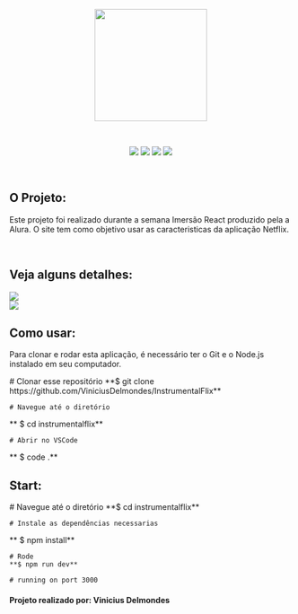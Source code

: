 <p align="center">
<img src="https://user-images.githubusercontent.com/60788150/89223229-d00fa980-d5ac-11ea-9bc7-a41f2b289d26.png" width="200">
</p>

<br/>

<p align="center">
<img src="https://img.shields.io/github/languages/count/ViniciusDelmondes/InstrumentalFlix"> <img src="https://img.shields.io/github/languages/top/ViniciusDelmondes/InstrumentalFlix"> <img src="https://img.shields.io/github/repo-size/ViniciusDelmondes/InstrumentalFlix"> <img src="https://img.shields.io/github/last-commit/ViniciusDelmondes/InstrumentalFlix">
</p>



<br/>

<h2>
O Projeto:
</h2>
<p>
Este projeto foi realizado durante a semana Imersão React produzido pela a Alura. O site tem como objetivo usar as caracteristicas da aplicação Netflix.
</p>

</br>

<h2>Veja alguns detalhes:</h2>

<img src="https://user-images.githubusercontent.com/60788150/89223632-7eb3ea00-d5ad-11ea-8d66-af142dd735cf.JPG">

</br>

<img src="https://user-images.githubusercontent.com/60788150/89224558-0b12dc80-d5af-11ea-9371-919d71ab1b59.gif">

<h2>
 Como usar:
</h2>
<p>
Para clonar e rodar esta aplicação, é necessário ter o Git e o Node.js instalado em seu computador.
</p>
    # Clonar esse repositório
    **$ git clone https://github.com/ViniciusDelmondes/InstrumentalFlix**
    
    # Navegue até o diretório
   ** $ cd instrumentalflix**
    
    # Abrir no VSCode
   ** $ code .**
   
   <h2>
 Start:
</h2>
<p>
    # Navegue até o diretório
    **$ cd instrumentalflix**
    
    # Instale as dependências necessarias
   ** $ npm install**
    
    # Rode
    **$ npm run dev**
    
    # running on port 3000
</p>

<h4>
 Projeto realizado por: Vinicius Delmondes
</h4>

